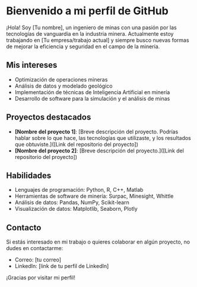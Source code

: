 # Bienvenido a mi perfil de GitHub

¡Hola! Soy [Tu nombre], un ingeniero de minas con una pasión por las tecnologías de vanguardia en la industria minera. Actualmente estoy trabajando en [Tu empresa/trabajo actual] y siempre busco nuevas formas de mejorar la eficiencia y seguridad en el campo de la minería.

## Mis intereses

- Optimización de operaciones mineras
- Análisis de datos y modelado geológico
- Implementación de técnicas de Inteligencia Artificial en minería
- Desarrollo de software para la simulación y el análisis de minas

## Proyectos destacados

- **[Nombre del proyecto 1]**: [Breve descripción del proyecto. Podrías hablar sobre lo que hace, las tecnologías que utilizaste, y los resultados que obtuviste.]([Link del repositorio del proyecto])
- **[Nombre del proyecto 2]**: [Breve descripción del proyecto.]([Link del repositorio del proyecto])

## Habilidades

- Lenguajes de programación: Python, R, C++, Matlab
- Herramientas de software de minería: Surpac, Minesight, Whittle
- Análisis de datos: Pandas, NumPy, Scikit-learn
- Visualización de datos: Matplotlib, Seaborn, Plotly

## Contacto

Si estás interesado en mi trabajo o quieres colaborar en algún proyecto, no dudes en contactarme:

- Correo: [tu correo]
- LinkedIn: [link de tu perfil de LinkedIn]

¡Gracias por visitar mi perfil!
